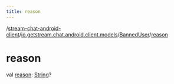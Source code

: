 ```yaml
---
title: reason
---
```

/[stream-chat-android-client](../../index.md)/[io.getstream.chat.android.client.models](../index.md)/[BannedUser](index.md)/[reason](reason.md)  
  
  
  
# reason  
val [reason](reason.md): [String](https://kotlinlang.org/api/latest/jvm/stdlib/kotlin/-string/index.html)?

